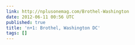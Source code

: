 ```yaml
---
link: http://nplusonemag.com/Brothel-Washington
date: 2012-06-11 00:56 UTC
published: true
title: 'n+1: Brothel, Washington DC'
tags: []
---
```



